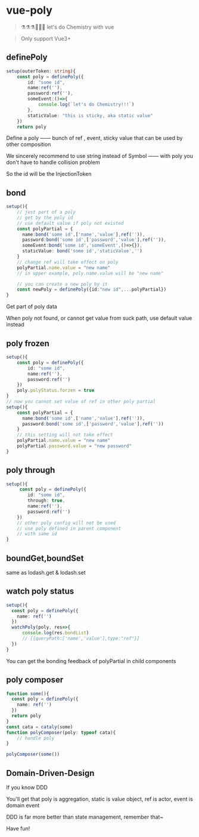 # vue-poly

> ⚗️⚗️⚗️🧪🧪🧪 let's do Chemistry with vue

> Only support Vue3+

## definePoly

```Typescript
setup(outerToken: string){
    const poly = definePoly({
        id: "some id",
        name:ref(''),
        password:ref(''),
        someEvent:()=>{
            console.log(`let's do Chemistry!!!`)
        },
        staticValue: "this is sticky, aka static value"
    })
    return poly
```

Define a poly —— bunch of ref , event, sticky value that can be used by other composition

We sincerely recommend to use string instead of Symbol —— with poly you don't have to handle collision problem

So the id will be the InjectionToken

## bond

```Typescript
setup(){
    // just part of a poly
    // get by the poly id
    // use default value if poly not existed
    const polyPartial = {
      name:bond('some id',['name','value'],ref('')),
      password:bond('some id',['password','value'],ref('')),
      someEvent:bond('some id','someEvent',()=>{}),
      staticValue: bond('some id','staticValue','')
    }
    // change ref will take effect on poly
    polyPartial.name.value = "new name"
    // in upper example, poly.name.value will be "new name"

    // you can create a new poly by it
    const newPoly = definePoly({id:"new id",...polyPartial})
}
```

Get part of poly data

When poly not found, or cannot get value from suck path, use default value instead

## poly frozen

```Typescript
setup(){
    const poly = definePoly({
        id: "some id",
        name:ref(''),
        password:ref('')
    })
    poly.polyStatus.forzen = true
}
// now you cannot set value of ref in other poly partial
setup(){
    const polyPartial = {
      name:bond('some id',['name','value'],ref('')),
      password:bond('some id',['password','value'],ref(''))
    }
    // this setting will not take effect
    polyPartial.name.value = "new name"
    polyPartial.password.value = "new password"
}
```

## poly through

```Typescript
setup(){
     const poly = definePoly({
        id: "some id",
        through: true,
        name:ref(''),
        password:ref('')
    })
    // other poly config will not be used
    // use poly defined in parent component
    // with same id
}
```

## boundGet,boundSet

same as lodash.get & lodash.set

## watch poly status

```Typescript
setup(){
  const poly = definePoly({
    name: ref('')
  })
  watchPoly(poly, res=>{
      console.log(res.bondList)
      // [{queryPath:['name','value'],type:"ref"}]
  })
}
```

You can get the bonding feedback of polyPartial in child components

## poly composer

```Typescript
function some(){
  const poly = definePoly({
    name: ref('')
  })
  return poly
}
const cata = cataly(some)
function polyComposer(poly: typeof cata){
    // handle poly
}

polyComposer(some())
```

## Domain-Driven-Design

If you know DDD

You'll get that poly is aggregation, static is value object, ref is actor, event is domain event

DDD is far more better than state management, remember that~

Have fun!
